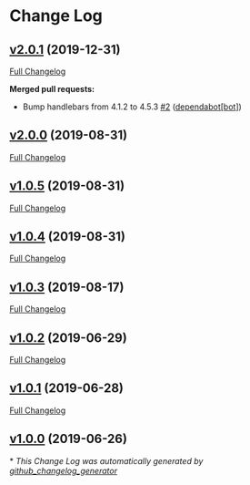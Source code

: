 # Change Log

## [v2.0.1](https://github.com/compwright/feathers-bee-queue/tree/v2.0.1) (2019-12-31)
[Full Changelog](https://github.com/compwright/feathers-bee-queue/compare/v2.0.0...v2.0.1)

**Merged pull requests:**

- Bump handlebars from 4.1.2 to 4.5.3 [\#2](https://github.com/compwright/feathers-bee-queue/pull/2) ([dependabot[bot]](https://github.com/apps/dependabot))

## [v2.0.0](https://github.com/compwright/feathers-bee-queue/tree/v2.0.0) (2019-08-31)
[Full Changelog](https://github.com/compwright/feathers-bee-queue/compare/v1.0.5...v2.0.0)

## [v1.0.5](https://github.com/compwright/feathers-bee-queue/tree/v1.0.5) (2019-08-31)
[Full Changelog](https://github.com/compwright/feathers-bee-queue/compare/v1.0.4...v1.0.5)

## [v1.0.4](https://github.com/compwright/feathers-bee-queue/tree/v1.0.4) (2019-08-31)
[Full Changelog](https://github.com/compwright/feathers-bee-queue/compare/v1.0.3...v1.0.4)

## [v1.0.3](https://github.com/compwright/feathers-bee-queue/tree/v1.0.3) (2019-08-17)
[Full Changelog](https://github.com/compwright/feathers-bee-queue/compare/v1.0.2...v1.0.3)

## [v1.0.2](https://github.com/compwright/feathers-bee-queue/tree/v1.0.2) (2019-06-29)
[Full Changelog](https://github.com/compwright/feathers-bee-queue/compare/v1.0.1...v1.0.2)

## [v1.0.1](https://github.com/compwright/feathers-bee-queue/tree/v1.0.1) (2019-06-28)
[Full Changelog](https://github.com/compwright/feathers-bee-queue/compare/v1.0.0...v1.0.1)

## [v1.0.0](https://github.com/compwright/feathers-bee-queue/tree/v1.0.0) (2019-06-26)


\* *This Change Log was automatically generated by [github_changelog_generator](https://github.com/skywinder/Github-Changelog-Generator)*
